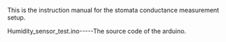 This is the instruction manual for the stomata conductance measurement setup. 



Humidity_sensor_test.ino-----The source code of the arduino. 

